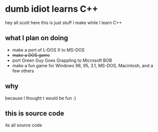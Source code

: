 # dumb idiot learns C++
hey all scott here this is just stuff I make while I learn C++
## what I plan on doing
- make a port of L-DOS X to MS-DOS
- ~~make a DOS game~~
- port Green Guy Goes Grappling to Microsoft BOB
- make a fun game for Windows 98, 95, 3.1, MS-DOS, Macintosh, and a few others
## why
because I thought t would be fun :)
## this is source code
its all source code
